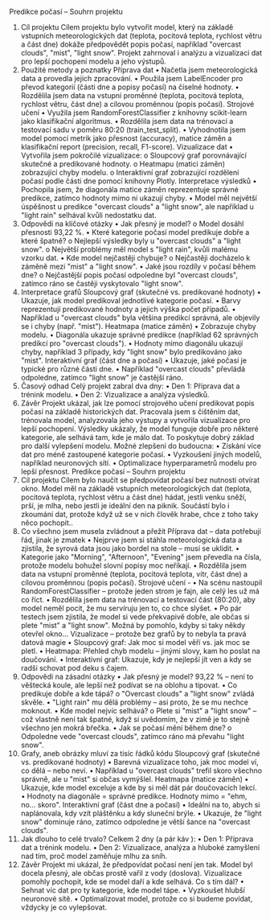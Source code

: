 Predikce počasí – Souhrn projektu
1. Cíl projektu
Cílem projektu bylo vytvořit model, který na základě vstupních meteorologických dat (teplota, 
pocitová teplota, rychlost větru a část dne) dokáže předpovědět popis počasí, například "overcast 
clouds", "mist", "light snow". Projekt zahrnoval i analýzu a vizualizaci dat pro lepší pochopení modelu 
a jeho výstupů.
3. Použité metody a poznatky
Příprava dat
• Načetla jsem meteorologická data a provedla jejich zpracování.
• Použila jsem LabelEncoder pro převod kategorií (části dne a popisy počasí) na číselné 
hodnoty.
• Rozdělila jsem data na vstupní proměnné (teplota, pocitová teplota, rychlost větru, část 
dne) a cílovou proměnnou (popis počasí).
Strojové učení
• Využila jsem RandomForestClassifier z knihovny scikit-learn jako klasifikační algoritmus.
• Rozdělila jsem data na trénovací a testovací sadu v poměru 80:20 (train_test_split).
• Vyhodnotila jsem model pomocí metrik jako přesnost (accuracy), matice záměn a 
klasifikační report (precision, recall, F1-score).
Vizualizace dat
• Vytvořila jsem pokročilé vizualizace:
o Sloupcový graf porovnávající skutečné a predikované hodnoty.
o Heatmapu (matici záměn) zobrazující chyby modelu.
o Interaktivní graf zobrazující rozdělení počasí podle části dne pomocí knihovny Plotly.
Interpretace výsledků
• Pochopila jsem, že diagonála matice záměn reprezentuje správné predikce, zatímco hodnoty 
mimo ni ukazují chyby.
• Model měl největší úspěšnost u predikce "overcast clouds" a "light snow", ale například u 
"light rain" selhával kvůli nedostatku dat.
5. Odpovědi na klíčové otázky
• Jak přesný je model?
o Model dosáhl přesnosti 93,22 %.
• Které kategorie počasí model predikuje dobře a které špatně?
o Nejlepší výsledky byly u "overcast clouds" a "light snow".
o Největší problémy měl model s "light rain", kvůli malému vzorku dat.
• Kde model nejčastěji chybuje?
o Nejčastěji docházelo k záměně mezi "mist" a "light snow".
• Jaké jsou rozdíly v počasí během dne?
o Nejčastější popis počasí odpoledne byl "overcast clouds", zatímco ráno se častěji 
vyskytovalo "light snow".
6. Interpretace grafů
Sloupcový graf (skutečné vs. predikované hodnoty)
• Ukazuje, jak model predikoval jednotlivé kategorie počasí.
• Barvy reprezentují predikované hodnoty a jejich výška počet případů.
• Například u "overcast clouds" byla většina predikcí správná, ale objevily se i chyby (např. 
"mist").
Heatmapa (matice záměn)
• Zobrazuje chyby modelu.
• Diagonála ukazuje správné predikce (například 62 správných predikcí pro "overcast clouds").
• Hodnoty mimo diagonálu ukazují chyby, například 3 případy, kdy "light snow" bylo 
predikováno jako "mist".
Interaktivní graf (část dne a počasí)
• Ukazuje, jaké počasí je typické pro různé části dne.
• Například "overcast clouds" převládá odpoledne, zatímco "light snow" je častější ráno.
7. Časový odhad
Celý projekt zabral dva dny:
• Den 1: Příprava dat a trénink modelu.
• Den 2: Vizualizace a analýza výsledků.
8. Závěr
Projekt ukázal, jak lze pomocí strojového učení predikovat popis počasí na základě historických dat. 
Pracovala jsem s čištěním dat, trénovala model, analyzovala jeho výstupy a vytvořila vizualizace 
pro lepší pochopení. Výsledky ukázaly, že model funguje dobře pro některé kategorie, ale selhává 
tam, kde je málo dat. To poskytuje dobrý základ pro další vylepšení modelu.
Možné zlepšení do budoucna:
• Získání více dat pro méně zastoupené kategorie počasí.
• Vyzkoušení jiných modelů, například neuronových sítí.
• Optimalizace hyperparametrů modelu pro lepší přesnost.
Predikce počasí – Souhrn projektu 
1. Cíl projektu
Cílem bylo naučit se předpovídat počasí bez nutnosti otvírat okno. Model měl na základě vstupních 
meteorologických dat (teplota, pocitová teplota, rychlost větru a část dne) hádat, jestli venku sněží, 
prší, je mlha, nebo jestli je ideální den na piknik.
Součástí bylo i zkoumání dat, protože když už se v nich člověk hrabe, chce z toho taky něco pochopit..
2. Co všechno jsem musela zvládnout a přežít
Příprava dat – data potřebují řád, jinak je zmatek
• Nejprve jsem si stáhla meteorologická data a zjistila, že syrová data jsou jako bordel na 
stole – musí se uklidit.
• Kategorie jako "Morning", "Afternoon", "Evening" jsem převedla na čísla, protože modelu 
bohužel slovní popisy moc neříkají.
• Rozdělila jsem data na vstupní proměnné (teplota, pocitová teplota, vítr, část dne) a cílovou 
proměnnou (popis počasí).
Strojové učení -
• Na scénu nastoupil RandomForestClassifier – protože jeden strom je fajn, ale celý les už má 
co říct. 
• Rozdělila jsem data na trénovací a testovací část (80:20), aby model neměl pocit, že mu 
servíruju jen to, co chce slyšet.
• Po pár testech jsem zjistila, že model si vede překvapivě dobře, ale občas si plete "mist" a 
"light snow". Možná by pomohlo, kdyby si taky někdy otevřel okno...
Vizualizace – protože bez grafů by to nebyla ta pravá datová magie
• Sloupcový graf: Jak moc si model věří vs. jak moc se pletl. 
• Heatmapa: Přehled chyb modelu – jinými slovy, kam ho poslat na doučování.
• Interaktivní graf: Ukazuje, kdy je nejlepší jít ven a kdy se radši schovat pod deku s čajem. 
3. Odpovědi na zásadní otázky 
• Jak přesný je model? 93,22 % – není to věštecká koule, ale lepší než podívat se na oblohu a 
tipovat.
• Co predikuje dobře a kde tápá?
o "Overcast clouds" a "light snow" zvládá skvěle. 
• "Light rain" mu dělá problémy – asi proto, že se mu nechce moknout. 
• Kde model nejvíc selhává?
o Plete si "mist" a "light snow" – což vlastně není tak špatné, když si uvědomím, že v 
zimě je to stejně všechno jen mokrá břečka. 
• Jak se počasí mění během dne?
o Odpoledne vede "overcast clouds", zatímco ráno má převahu "light snow".
4. Grafy, aneb obrázky mluví za tisíc řádků kódu
Sloupcový graf (skutečné vs. predikované hodnoty)
• Barevná vizualizace toho, jak moc model ví, co dělá – nebo neví.
• Například u "overcast clouds" trefil skoro všechno správně, ale u "mist" si občas vymýšlel.
Heatmapa (matice záměn)
• Ukazuje, kde model exceluje a kde by si měl dát pár doučovacích lekcí.
• Hodnoty na diagonále = správné predikce. Hodnoty mimo = "ehm, no… skoro".
Interaktivní graf (část dne a počasí)
• Ideální na to, abych si naplánovala, kdy vzít pláštěnku a kdy sluneční brýle. 
• Ukazuje, že "light snow" dominuje ráno, zatímco odpoledne je větší šance na "overcast 
clouds".
5. Jak dlouho to celé trvalo? 
Celkem 2 dny (a pár káv ):
• Den 1: Příprava dat a trénink modelu.
• Den 2: Vizualizace, analýza a hluboké zamyšlení nad tím, proč model zaměňuje mlhu za sníh.
6. Závěr
Projekt mi ukázal, že předpovídat počasí není jen tak. Model byl docela přesný, ale občas prostě vařil 
z vody (doslova). Vizualizace pomohly pochopit, kde se model daří a kde selhává.
Co s tím dál? 
• Sehnat víc dat pro ty kategorie, kde model tápe.
• Vyzkoušet hlubší neuronové sítě.
• Optimalizovat model, protože co si budeme povídat, vždycky je co vylepšovat.
